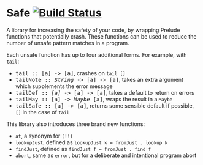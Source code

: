 # Safe [![Build Status](https://travis-ci.org/ndmitchell/safe.png)](https://travis-ci.org/ndmitchell/safe)

A library for increasing the safety of your code, by wrapping Prelude functions that potentially crash. These functions can be used to reduce the number of unsafe pattern matches in a program.

Each unsafe function has up to four additional forms. For example, with `tail`:

* <tt>tail :: [a] -> [a]</tt>, crashes on `tail []`
* <tt>tailNote :: <i>String</i> -> [a] -> [a]</tt>, takes an extra argument which supplements the error message
* <tt>tailDef :: <i>[a]</i> -> [a] -> [a]</tt>, takes a default to return on errors
* <tt>tailMay :: [a] -> <i>Maybe</i> [a]</tt>, wraps the result in a `Maybe`
* <tt>tailSafe :: [a] -> [a]</tt>, returns some sensible default if possible, `[]` in the case of `tail`

This library also introduces three brand new functions:

* `at`, a synonym for `(!!)`
* `lookupJust`, defined as `lookupJust k = fromJust . lookup k`
* `findJust`, defined as `findJust f = fromJust . find f`
* `abort`, same as `error`, but for a deliberate and intentional program abort
